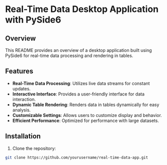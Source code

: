 # Real-Time Data Desktop Application with PySide6

## Overview

This README provides an overview of a desktop application built using PySide6 for real-time data processing and rendering in tables.

## Features

- **Real-Time Data Processing**: Utilizes live data streams for constant updates.
- **Interactive Interface**: Provides a user-friendly interface for data interaction.
- **Dynamic Table Rendering**: Renders data in tables dynamically for easy analysis.
- **Customizable Settings**: Allows users to customize display and behavior.
- **Efficient Performance**: Optimized for performance with large datasets.

## Installation

1. Clone the repository:

```bash
git clone https://github.com/yourusername/real-time-data-app.git
